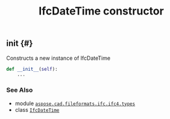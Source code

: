 ﻿---
title: IfcDateTime constructor
second_title: Aspose.CAD for Python via .NET API References
description: 
type: docs
weight: 10
url: /python-net/aspose.cad.fileformats.ifc.ifc4.types/ifcdatetime/__init__/
is_root: false
---

## __init__ {#}

Constructs a new instance of IfcDateTime



```python
def __init__(self):
    ...
```





### See Also
* module [`aspose.cad.fileformats.ifc.ifc4.types`](../../)
* class [`IfcDateTime`](/cad/python-net/aspose.cad.fileformats.ifc.ifc4.types/ifcdatetime)
